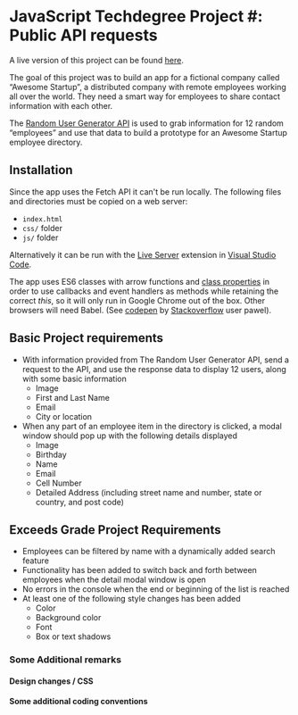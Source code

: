 # JavaScript Techdegree Project #: Public API requests

A live version of this project can be found [here](https://rliess.github.io/js-techdegree-project5/).

The goal of this project was to build an app for a fictional company called “Awesome Startup”, a distributed company with remote employees working all over the world. They need a smart way for employees to share contact information with each other.

The [Random User Generator API](https://randomuser.me/) is used to grab information for 12 random “employees” and use that data to build a prototype for an Awesome Startup employee directory.

## Installation

Since the app uses the Fetch API it can't be run locally. The following files and directories must be copied on a web server:

* `index.html`
* `css/` folder
* `js/` folder

Alternatively it can be run with the [Live Server](https://marketplace.visualstudio.com/items?itemName=ritwickdey.LiveServer) extension in [Visual Studio Code](https://code.visualstudio.com/).

The app uses ES6 classes with arrow functions and [class properties](https://babeljs.io/docs/en/babel-plugin-proposal-class-properties) in order to use callbacks and event handlers as methods while retaining the correct _this_, so it will only run in Google Chrome out of the box. Other browsers will need Babel. \(See [codepen](https://codepen.io/anon/pen/zaYvqq) by [Stackoverflow](https://stackoverflow.com/questions/229080/class-methods-as-event-handlers-in-javascript) user pawel\).


## Basic Project requirements

* With information provided from The Random User Generator API, send a request to the API, and use the response data to display 12 users, along with some basic information
  * Image
  * First and Last Name
  * Email
  * City or location
* When any part of an employee item in the directory is clicked, a modal window should pop up with the following details displayed
  * Image
  * Birthday
  * Name
  * Email
  * Cell Number
  * Detailed Address (including street name and number, state or country, and post code)

## Exceeds Grade Project Requirements

* Employees can be filtered by name with a dynamically added search feature
* Functionality has been added to switch back and forth between employees when the detail modal window is open
* No errors in the console when the end or beginning of the list is reached
* At least one of the following style changes has been added
  * Color
  * Background color
  * Font
  * Box or text shadows

### Some Additional remarks

#### Design changes / CSS

#### Some additional coding conventions

